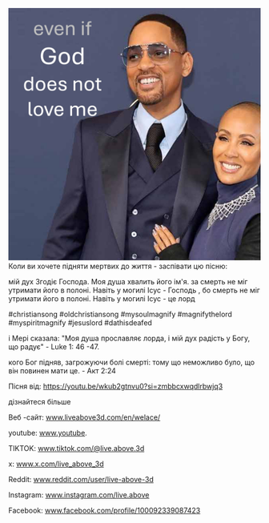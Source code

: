 ![Video cover image](../cover.jpg)
Коли ви хочете підняти мертвих до життя - заспівати цю пісню:

мій дух Згодіє Господа.
Моя душа хвалить його ім'я.
за смерть не міг утримати його в полоні.
Навіть у могилі Ісус - Господь
, бо смерть не міг утримати його в полоні.
Навіть у могилі Ісус - це лорд


#christiansong #oldchristiansong #mysoulmagnify #magnifythelord #myspiritmagnify #jesuslord #dathisdeafed


і Мері сказала: "Моя душа прославляє лорда, і мій дух радість у Богу, що радує" - Luke 1: 46 -47.

кого Бог підняв, загрожуючи болі смерті: тому що неможливо було, що він повинен мати це. - Акт 2:24

Пісня від: https://youtu.be/wkub2gtnvu0?si=zmbbcxwqdlrbwjq3


дізнайтеся більше


Веб -сайт: www.liveabove3d.com/en/welace/

youtube: www.youtube.

TIKTOK: www.tiktok.com/@live.above.3d

x: www.x.com/live_above_3d

Reddit: www.reddit.com/user/live-above-3d

Instagram: www.instagram.com/live.above

Facebook: www.facebook.com/profile/100092339087423
